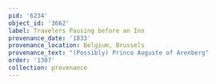 ```yaml
---
pid: '6234'
object_id: '3662'
label: Travelers Pausing before an Inn
provenance_date: '1833'
provenance_location: Belgium, Brussels
provenance_text: "(Possibly) Prince Auguste of Arenberg"
order: '1307'
collection: provenance
---
```

